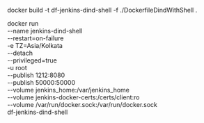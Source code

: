 docker build -t df-jenkins-dind-shell -f ./DockerfileDindWithShell .

docker run \
  --name jenkins-dind-shell \
  --restart=on-failure \
  -e TZ=Asia/Kolkata \
  --detach \
  --privileged=true \
  -u root \
  --publish 1212:8080 \
  --publish 50000:50000 \
  --volume jenkins_home:/var/jenkins_home \
  --volume jenkins-docker-certs:/certs/client:ro \
  --volume /var/run/docker.sock:/var/run/docker.sock \
  df-jenkins-dind-shell